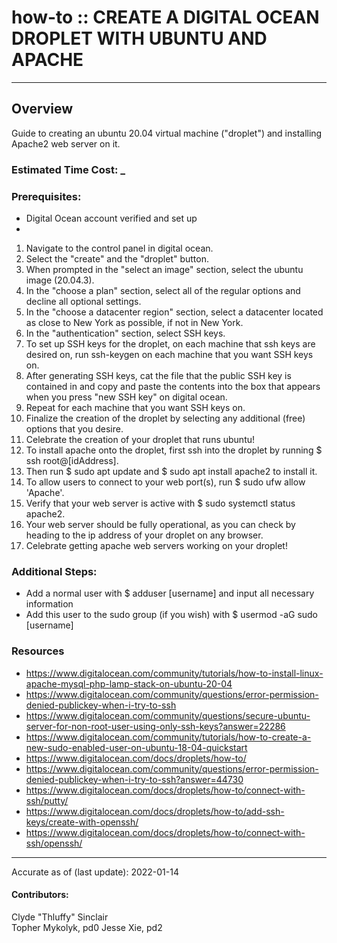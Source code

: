 # how-to :: CREATE A DIGITAL OCEAN DROPLET WITH UBUNTU AND APACHE
---
## Overview
Guide to creating an ubuntu 20.04 virtual machine ("droplet") and installing Apache2 web server on it.

### Estimated Time Cost: _

### Prerequisites:

- Digital Ocean account verified and set up
-

1. Navigate to the control panel in digital ocean.
2. Select the "create" and the "droplet" button.
3. When prompted in the "select an image" section, select the ubuntu image (20.04.3).
4. In the "choose a plan" section, select all of the regular options and decline all optional settings.
5. In the "choose a datacenter region" section, select a datacenter located as close to New York as possible, if not in New York.
6. In the "authentication" section, select SSH keys.
7. To set up SSH keys for the droplet, on each machine that ssh keys are desired on, run ssh-keygen on each machine that you want SSH keys on.
8. After generating SSH keys, cat the file that the public SSH key is contained in and copy and paste the contents into the box that appears when you press "new SSH key" on digital ocean.
9. Repeat for each machine that you want SSH keys on.
10. Finalize the creation of the droplet by selecting any additional (free) options that you desire.
11. Celebrate the creation of your droplet that runs ubuntu!
12. To install apache onto the droplet, first ssh into the droplet by running $ ssh root@[idAddress].
13. Then run $ sudo apt update and $ sudo apt install apache2 to install it.
13. To allow users to connect to your web port(s), run $ sudo ufw allow 'Apache'.
14. Verify that your web server is active with $ sudo systemctl status apache2.
15. Your web server should be fully operational, as you can check by heading to the ip address of your droplet on any browser.
16. Celebrate getting apache web servers working on your droplet!

### Additional Steps:

- Add a normal user with $ adduser [username] and input all necessary information
- Add this user to the sudo group (if you wish) with $ usermod -aG sudo [username]


### Resources
* https://www.digitalocean.com/community/tutorials/how-to-install-linux-apache-mysql-php-lamp-stack-on-ubuntu-20-04
* https://www.digitalocean.com/community/questions/error-permission-denied-publickey-when-i-try-to-ssh
* https://www.digitalocean.com/community/questions/secure-ubuntu-server-for-non-root-user-using-only-ssh-keys?answer=22286
* https://www.digitalocean.com/community/tutorials/how-to-create-a-new-sudo-enabled-user-on-ubuntu-18-04-quickstart
* https://www.digitalocean.com/docs/droplets/how-to/
* https://www.digitalocean.com/community/questions/error-permission-denied-publickey-when-i-try-to-ssh?answer=44730
* https://www.digitalocean.com/docs/droplets/how-to/connect-with-ssh/putty/
* https://www.digitalocean.com/docs/droplets/how-to/add-ssh-keys/create-with-openssh/
* https://www.digitalocean.com/docs/droplets/how-to/connect-with-ssh/openssh/


---

Accurate as of (last update): 2022-01-14

#### Contributors:  
Clyde "Thluffy" Sinclair  
Topher Mykolyk, pd0
Jesse Xie, pd2  
